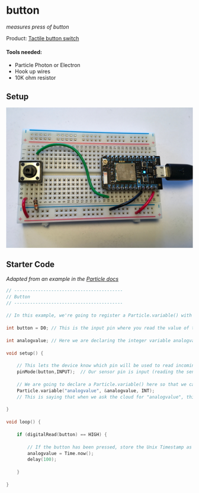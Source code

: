 # button

*measures press of button*

Product: [Tactile button switch](https://www.adafruit.com/product/367)

#### Tools needed: 

- Particle Photon or Electron
- Hook up wires
- 10K ohm resistor

## Setup

![photo of setup](img/button.JPG)

## Starter Code

*Adapted from an example in the [Particle docs](https://docs.particle.io/guide/getting-started/examples/photon/#read-your-photoresistor-function-and-variable)*

``` cpp
// -----------------------------------------
// Button
// -----------------------------------------

// In this example, we're going to register a Particle.variable() with the cloud so that we can read the status of a button.

int button = D0; // This is the input pin where you read the value of the sensor.

int analogvalue; // Here we are declaring the integer variable analogvalue, which we will use later to store the value of the sensor.

void setup() {

    // This lets the device know which pin will be used to read incoming voltage.
    pinMode(button,INPUT);  // Our sensor pin is input (reading the sensor)

    // We are going to declare a Particle.variable() here so that we can access the value of the sensor from the cloud.
    Particle.variable("analogvalue", &analogvalue, INT);
    // This is saying that when we ask the cloud for "analogvalue", this will reference the variable analogvalue in this app, which is an integer variable.

}

void loop() {

    if (digitalRead(button) == HIGH) {

        // If the button has been pressed, store the Unix Timestamp as an integer
        analogvalue = Time.now();
        delay(100);
        
    }
    
}
```

